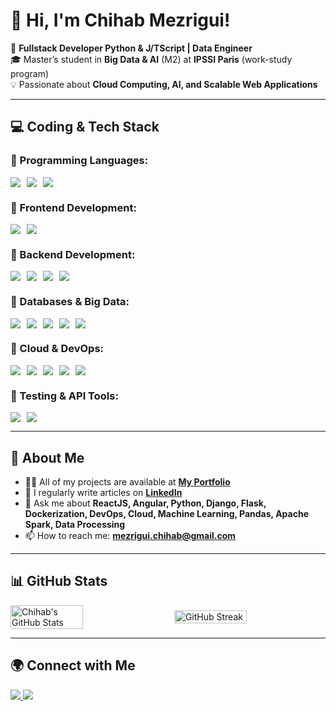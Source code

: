 # 👋 Hi, I'm Chihab Mezrigui!  


🚀 **Fullstack Developer Python & J/TScript | Data Engineer**  
🎓 Master’s student in **Big Data & AI** (M2) at **IPSSI Paris** (work-study program)  
💡 Passionate about **Cloud Computing, AI, and Scalable Web Applications**  

---

## 💻 Coding & Tech Stack  

### 🔹 Programming Languages:  
<div style="display: flex; align-items: center; gap: 10px;">
  <img src="https://img.shields.io/badge/JavaScript-F7DF1E?style=flat&logo=javascript&logoColor=black" />
  <img src="https://img.shields.io/badge/TypeScript-007ACC?style=flat&logo=typescript&logoColor=white" />
  <img src="https://img.shields.io/badge/Python-3776AB?style=flat&logo=python&logoColor=white" />
</div>  

### 🔹 Frontend Development:  
<div style="display: flex; align-items: center; gap: 10px;">
  <img src="https://img.shields.io/badge/ReactJS-61DAFB?style=flat&logo=react&logoColor=black" />
  <img src="https://img.shields.io/badge/Angular-DD0031?style=flat&logo=angular&logoColor=white" />
</div>  

### 🔹 Backend Development:  
<div style="display: flex; align-items: center; gap: 10px;">
  <img src="https://img.shields.io/badge/Node.js-339933?style=flat&logo=nodedotjs&logoColor=white" />
  <img src="https://img.shields.io/badge/Express.js-000000?style=flat&logo=express&logoColor=white" />
  <img src="https://img.shields.io/badge/Django-092E20?style=flat&logo=django&logoColor=white" />
  <img src="https://img.shields.io/badge/Flask-000000?style=flat&logo=flask&logoColor=white" />
</div>  

### 🔹 Databases & Big Data:  
<div style="display: flex; align-items: center; gap: 10px;">
  <img src="https://img.shields.io/badge/PostgreSQL-316192?style=flat&logo=postgresql&logoColor=white" />
  <img src="https://img.shields.io/badge/MongoDB-47A248?style=flat&logo=mongodb&logoColor=white" />
  <img src="https://img.shields.io/badge/MySQL-4479A1?style=flat&logo=mysql&logoColor=white" />
  <img src="https://img.shields.io/badge/Apache%20Spark-FDEE21?style=flat&logo=apachespark&logoColor=black" />
  <img src="https://img.shields.io/badge/Kafka-231F20?style=flat&logo=apachekafka&logoColor=white" />
</div>  

### 🔹 Cloud & DevOps:  
<div style="display: flex; align-items: center; gap: 10px;">
  <img src="https://img.shields.io/badge/Microsoft%20Azure-0078D4?style=flat&logo=microsoftazure&logoColor=white" />
  <img src="https://img.shields.io/badge/Docker-2496ED?style=flat&logo=docker&logoColor=white" />
  <img src="https://img.shields.io/badge/Kubernetes-326CE5?style=flat&logo=kubernetes&logoColor=white" />
  <img src="https://img.shields.io/badge/GitLab-FC6D26?style=flat&logo=gitlab&logoColor=white" />
  <img src="https://img.shields.io/badge/CI%2FCD-5C2D91?style=flat&logo=githubactions&logoColor=white" />
</div>  

### 🔹 Testing & API Tools:  
<div style="display: flex; align-items: center; gap: 10px;">
  <img src="https://img.shields.io/badge/Postman-FF6C37?style=flat&logo=postman&logoColor=white" />
  <img src="https://img.shields.io/badge/Swagger-85EA2D?style=flat&logo=swagger&logoColor=black" />
</div>  

---

## 🚀 About Me  

- 👨‍💻 All of my projects are available at **[My Portfolio](https://chihabmezrigui.netlify.app/)**  
- 📝 I regularly write articles on **[LinkedIn](https://www.linkedin.com/in/chihabmezrigui/)**  
- 💬 Ask me about **ReactJS, Angular, Python, Django, Flask, Dockerization, DevOps, Cloud, Machine Learning, Pandas, Apache Spark, Data Processing**  
- 📫 How to reach me: **mezrigui.chihab@gmail.com**
  
---

## 📊 GitHub Stats  

<div style="display: flex; align-items: center; gap: 20px;">
  <img src="https://github-readme-stats.vercel.app/api?username=chihebmezrigui1&show_icons=true&theme=radical" alt="Chihab's GitHub Stats" width="48%"/>
  <img src="https://github-readme-streak-stats.herokuapp.com/?user=chihebmezrigui1&theme=radical" alt="GitHub Streak" width="48%"/>
</div>  

---

## 🌍 Connect with Me  

<p align="left">
  <a href="https://www.linkedin.com/in/chihab-mezrigui-6b0b531ab/" target="_blank">
    <img src="https://img.shields.io/badge/LinkedIn-0077B5?style=flat&logo=linkedin&logoColor=white" />
  </a>
  <a href="mailto:mezrigui.chihab@gmail.com">
    <img src="https://img.shields.io/badge/Email-D14836?style=flat&logo=gmail&logoColor=white" />
  </a>
</p>
